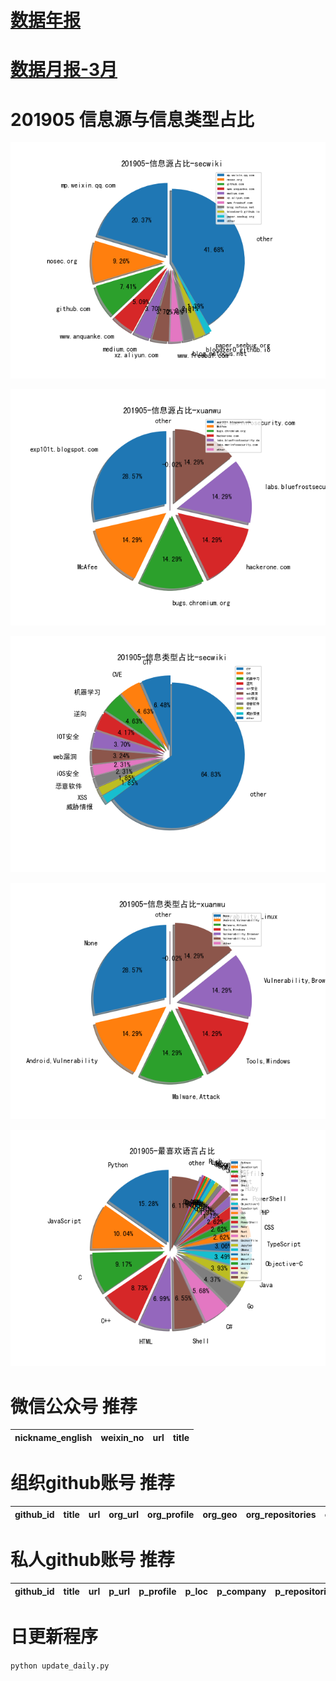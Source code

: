 # [数据年报](README_YEAR.md)
# [数据月报-3月](README_3.md)
# 201905 信息源与信息类型占比
![201905-信息源占比-secwiki](data/img/domain/201905-信息源占比-secwiki.png)

![201905-信息源占比-xuanwu](data/img/domain/201905-信息源占比-xuanwu.png)

![201905-信息类型占比-secwiki](data/img/tag/201905-信息类型占比-secwiki.png)

![201905-信息类型占比-xuanwu](data/img/tag/201905-信息类型占比-xuanwu.png)

![201905-最喜欢语言占比](data/img/language/201905-最喜欢语言占比.png)

# 微信公众号 推荐
| nickname_english | weixin_no | url | title| 
| --- | --- | --- | ---| 


# 组织github账号 推荐
| github_id | title | url | org_url | org_profile | org_geo | org_repositories | org_people | org_projects | repo_lang | repo_star | repo_forks| 
| --- | --- | --- | --- | --- | --- | --- | --- | --- | --- | --- | ---| 


# 私人github账号 推荐
| github_id | title | url | p_url | p_profile | p_loc | p_company | p_repositories | p_projects | p_stars | p_followers | p_following | repo_lang | repo_star | repo_forks | 
| --- | --- | --- | --- | --- | --- | --- | --- | --- | --- | --- | --- | --- | --- | ---| 



# 日更新程序
`python update_daily.py`